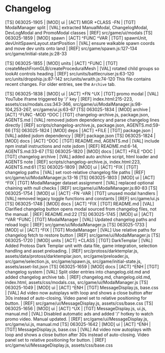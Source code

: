 # Changelog
[TS] 063025-1905 | [MOD] ui | [ACT] MIGR +CLASS -FN | [TGT] ModalManager split | [VAL] extracted ManualModal, ChangelogModal, DevLogModal and PromoModal classes | [REF] src/game/ui/modals
[TS] 063025-1859 | [MOD] spawn | [ACT] ^FUNC ^VAR | [TGT] spawnUnit, devUnitSpawnLayout.startPosition | [VAL] ensure walkable spawn coords and move dev units onto land | [REF] src/game/spawn.js:127-134 src/game/initial-state.js:28-33

[TS] 063025-1855 | [MOD] units | [ACT] ^FUNC | [TGT] createMeshFromGLB/createProceduralMesh | [VAL] rotated child groups so lookAt controls heading | [REF] src/units/battlecruiser.js:63-120 src/units/dropship.js:87-142 src/units/wraith.js:74-120
This file contains recent changes. For older entries, see the `Archive` tab.

[TS] 063025-1838 | [MOD] ui | [ACT] +FN ^UX | [TGT] promo modal | [VAL] YouTube iframe triggered by '/' key | [REF] index.html:215-223, assets/css/modals.css:343-366, src/game/ui/ModalManager.js:98-104,253-267, src/game/ui.js:63-67
[TS] 063025-1834 | [MOD] archive | [ACT] ^FUNC -MOD ^DOC | [TGT] changelog-archive.js, package.json, AGENTS.md | [VAL] removed jsdom dependency and parse changelog lines directly | [REF] scripts/changelog-archive.js, package.json, AGENTS.md:59-66
[TS] 063025-1824 | [MOD] deps | [ACT] +FILE | [TGT] package.json | [VAL] added jsdom dependency | [REF] package.json
[TS] 063025-1824 | [MOD] docs | [ACT] ^DOC | [TGT] README.md, AGENTS.md | [VAL] include npm install instructions and note jsdom | [REF] README.md:6-14, AGENTS.md:33-67
[TS] 063025-1820 | [MOD] docs | [ACT] +FILE ^DOC | [TGT] changelog archive | [VAL] added auto archive script, html loader and AGENTS note | [REF] scripts/changelog-archive.js, index.html:223, AGENTS.md:61
[TS] 063025-1809 | [MOD] ui | [ACT] ^FIX | [TGT] changelog paths | [VAL] set root-relative changelog file paths | [REF] src/game/ui/ModalManager.js:13-16
[TS] 063025-1803 | [MOD] ui | [ACT] ^FIX | [TGT] ModalManager dataset assignment | [VAL] replaced optional chaining with null checks | [REF] src/game/ui/ModalManager.js:80-83
[TS] 063025-1754 | [MOD] ui | [ACT] -FN -VAR | [TGT] unused modal handlers | [VAL] removed legacy toggle functions and constants | [REF] src/game/ui.js
[TS] 063025-1748 | [MOD] docs | [ACT] ^FIX | [TGT] README.md | [VAL] Clarified changelog button opens modal sourced from changelog files, not the manual. | [REF] README.md:22
[TS] 063025-1745 | [MOD] ui | [ACT] ^VAR ^FUNC | [TGT] ModalManager | [VAL] Updated changelog paths and reload logic | [REF] src/game/ui/ModalManager.js
[TS] 063025-1733 | [MOD] ui | [ACT] ^FIX | [TGT] ModalManager | [VAL] Use relative paths for changelog fetch to restore button | [REF] src/game/ui/ModalManager.js
[TS] 063025-1720 | [MOD] units | [ACT] +CLASS | [TGT] DarkTemplar | [VAL] Added Protoss Dark Templar unit with data file, game integration, selection handling and asset preloading. | [REF] src/protoss/darktemplar.js, assets/data/protoss/darktemplar.json, src/game/preloader.js, src/game/selection.js, src/game/spawn.js, src/game/initial-state.js, assets/asset-list.json
[TS] 063025-1659 | [MOD] docs | [ACT] ^ENH | [TGT] changelog system | [VAL] Split older entries into changelog.old.md and added changelog archive tab. | [REF] changelog.md, changelog.old.md, index.html, assets/css/modals.css, src/game/ui/ModalManager.js
[TS] 063025-1049 | [MOD] ui | [ACT] ^ENH | [TGT] MessageDisplay.js, base.css | [VAL] Ad video now autoplays with loop and shows a close button after 30s instead of auto-closing. Video panel set to relative positioning for button. | [REF] src/game/ui/MessageDisplay.js, assets/css/base.css
[TS] 063025-1656 | [MOD] ui | [ACT] ^UX | [TGT] MessageDisplay.js, ui.js, manual.md | [VAL] Disabled automatic ads and added '/' hotkey to watch promo video. Manual updated. | [REF] src/game/ui/MessageDisplay.js, src/game/ui.js, manual.md
[TS] 063025-1642 | [MOD] ui | [ACT] ^ENH | [TGT] MessageDisplay.js, base.css | [VAL] Ad video now autoplays with loop and shows a close button after 30s instead of auto-closing. Video panel set to relative positioning for button. | [REF] src/game/ui/MessageDisplay.js, assets/css/base.css
